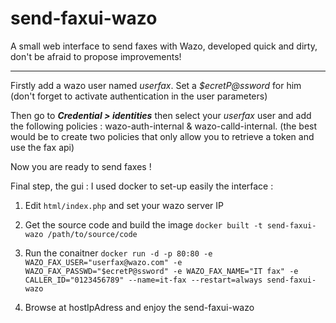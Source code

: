 # send-faxui-wazo
A small web interface to send faxes with Wazo, developed quick and dirty, don't be afraid to propose improvements!

---

Firstly add a wazo user named *userfax*. Set a *$ecretP@ssword* for him (don't forget to activate authentication in the user parameters)

Then go to *__Credential > identities__* then select your *userfax* user and add the following policies : wazo-auth-internal & wazo-calld-internal. (the best would be to create two policies that only allow you to retrieve a token and use the fax api)

Now you are ready to send faxes !


Final step, the gui : I used docker to set-up easily the interface :

1. Edit `html/index.php` and set your wazo server IP

2. Get the source code and build the image
` docker built -t send-faxui-wazo /path/to/source/code `

3. Run the conaitner 
` docker run -d -p 80:80 -e WAZO_FAX_USER="userfax@wazo.com" -e WAZO_FAX_PASSWD="$ecretP@ssword" -e WAZO_FAX_NAME="IT fax" -e CALLER_ID="0123456789" --name=it-fax --restart=always send-faxui-wazo `

4. Browse at hostIpAdress and enjoy the send-faxui-wazo


